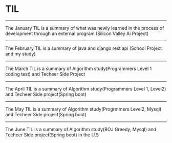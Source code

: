 # TIL
<Today i Learned>

*** 
The January TIL is a summary of what was newly learned in the process of development through an external program (Silicon Valley Ai Project)
***
The February TIL is a summary of java and django rest api (School Project and my study)
***
The March TIL is a summary of Algorithm study(Programmers Level 1 coding test) and Techeer Side Project   
***
The April TIL is a summary of Algorithm study(Programmers Level 1, Level2) and Techeer Side project(Spring boot)
***
The May TIL is a summary of Algorithm study(Progrmmers Level2, Mysql) and Techeer Side project(Spring boot)
***
The June TIL is a summary of Algorithm study(BOJ Greedy, Mysql) and Techeer Side project(Spring boot) in the U.S
